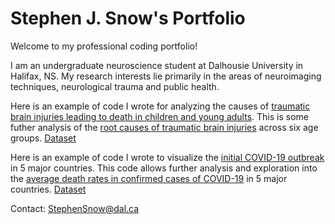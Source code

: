 # Stephen J. Snow's Portfolio
Welcome to my professional coding portfolio!

I am an undergraduate neuroscience student at Dalhousie University in Halifax, NS. My research interests lie primarily in the areas of neuroimaging techniques, neurological trauma and public health.


Here is an example of code I wrote for analyzing the causes of [traumatic brain injuries leading to death in children and young adults](2020-10-29-230913.ipynb). This is some futher analysis of the [root causes of traumatic brain injuries]() across six age groups. [Dataset](https://www.kaggle.com/jessemostipak/traumatic-brain-injury-tbi)


Here is an example of code I wrote to visualize the [initial COVID-19 outbreak](Covid0.ipynb) in 5 major countries. This code allows further analysis and exploration into the [average death rates in confirmed cases of COVID-19](Covid2.ipynb) in 5 major countries. [Dataset](https://www.kaggle.com/ashudata/covid19dataset)  




Contact:
[StephenSnow@dal.ca](mailto:stephensnow@dal.ca)
